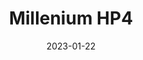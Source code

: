 ---
title: "Millenium HP4"
linkTitle: "Millenium HP4"
date: 2023-01-22
weight: 2
description: >
  En beskrivelse av en lydsplitter.
---